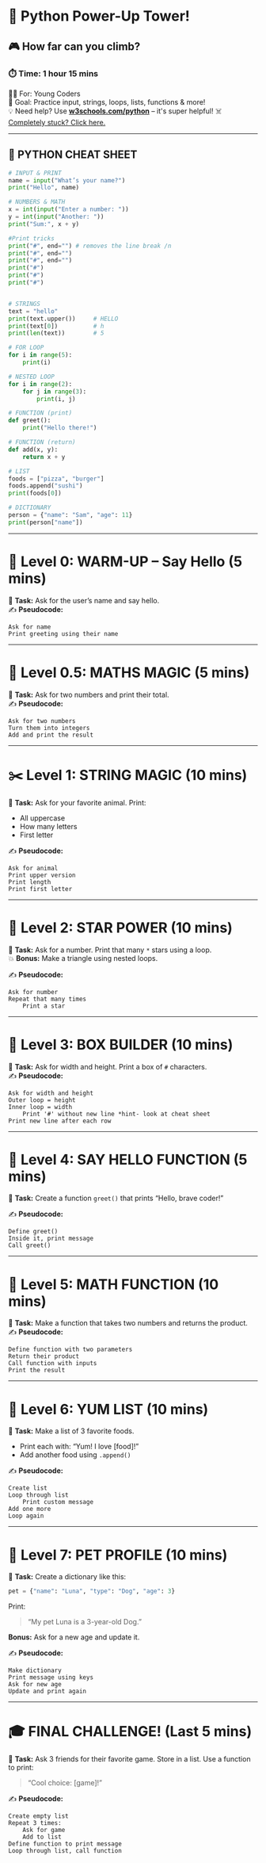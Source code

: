 # 🐍 Python Power-Up Tower!  
## 🎮 How far can you climb?

### ⏱️ Time: 1 hour 15 mins  
👧🏽 For: Young Coders  
🧠 Goal: Practice input, strings, loops, lists, functions & more!  
💡 Need help? Use **[w3schools.com/python](https://www.w3schools.com/python)** – it's super helpful!
☠️  [Completely stuck? Click here.](last_resort_help.md)


---

## 🧾 PYTHON CHEAT SHEET

```python
# INPUT & PRINT
name = input("What’s your name?")
print("Hello", name)

# NUMBERS & MATH
x = int(input("Enter a number: "))
y = int(input("Another: "))
print("Sum:", x + y)

#Print tricks
print("#", end="") # removes the line break /n
print("#", end="")
print("#", end="")
print("#")
print("#")
print("#")


# STRINGS
text = "hello"
print(text.upper())     # HELLO
print(text[0])          # h
print(len(text))        # 5

# FOR LOOP
for i in range(5):
    print(i)

# NESTED LOOP
for i in range(2):
    for j in range(3):
        print(i, j)

# FUNCTION (print)
def greet():
    print("Hello there!")

# FUNCTION (return)
def add(x, y):
    return x + y

# LIST
foods = ["pizza", "burger"]
foods.append("sushi")
print(foods[0])

# DICTIONARY
person = {"name": "Sam", "age": 11}
print(person["name"])
```

---

# 🧱 Level 0: WARM-UP – Say Hello (5 mins)
🧪 **Task:** Ask for the user’s name and say hello.  
✍️ **Pseudocode:**
```
Ask for name
Print greeting using their name
```

---

# 🧱 Level 0.5: MATHS MAGIC (5 mins)
🧪 **Task:** Ask for two numbers and print their total.  
✍️ **Pseudocode:**
```
Ask for two numbers
Turn them into integers
Add and print the result
```

---

# ✂️ Level 1: STRING MAGIC (10 mins)
🧪 **Task:** Ask for your favorite animal. Print:
- All uppercase
- How many letters
- First letter

✍️ **Pseudocode:**
```
Ask for animal
Print upper version
Print length
Print first letter
```

---

# 🌟 Level 2: STAR POWER (10 mins)
🧪 **Task:** Ask for a number. Print that many `*` stars using a loop.  
💥 **Bonus:** Make a triangle using nested loops.

✍️ **Pseudocode:**
```
Ask for number
Repeat that many times
    Print a star
```

---

# 🧩 Level 3: BOX BUILDER (10 mins)
🧪 **Task:** Ask for width and height. Print a box of `#` characters.  
✍️ **Pseudocode:**
```
Ask for width and height
Outer loop = height
Inner loop = width
    Print '#' without new line *hint- look at cheat sheet
Print new line after each row
```

---

# 🧠 Level 4: SAY HELLO FUNCTION (5 mins)
🧪 **Task:** Create a function `greet()` that prints “Hello, brave coder!”

✍️ **Pseudocode:**
```
Define greet()
Inside it, print message
Call greet()
```

---

# 🧠 Level 5: MATH FUNCTION (10 mins)
🧪 **Task:** Make a function that takes two numbers and returns the product.  
✍️ **Pseudocode:**
```
Define function with two parameters
Return their product
Call function with inputs
Print the result
```

---

# 🍕 Level 6: YUM LIST (10 mins)
🧪 **Task:** Make a list of 3 favorite foods.  
- Print each with: “Yum! I love [food]!”
- Add another food using `.append()`

✍️ **Pseudocode:**
```
Create list
Loop through list
    Print custom message
Add one more
Loop again
```

---

# 🧠 Level 7: PET PROFILE (10 mins)
🧪 **Task:** Create a dictionary like this:
```python
pet = {"name": "Luna", "type": "Dog", "age": 3}
```
Print:  
> “My pet Luna is a 3-year-old Dog.”

**Bonus:** Ask for a new age and update it.

✍️ **Pseudocode:**
```
Make dictionary
Print message using keys
Ask for new age
Update and print again
```

---

# 🎓 FINAL CHALLENGE! (Last 5 mins)
🧪 **Task:** Ask 3 friends for their favorite game. Store in a list. Use a function to print:  
> “Cool choice: [game]!”

✍️ **Pseudocode:**
```
Create empty list
Repeat 3 times:
    Ask for game
    Add to list
Define function to print message
Loop through list, call function
```
